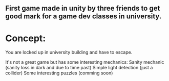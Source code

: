 ## First game made in unity by three friends to get good mark for a game dev classes in university.
# Concept:
You are locked up in university building and have to escape.


It's not a great game but has some interesting mechanics:
Sanity mechanic (sanity loss in dark and due to time past)
Simple light detection (just a collider)
Some interesting puzzles (comming soon)
